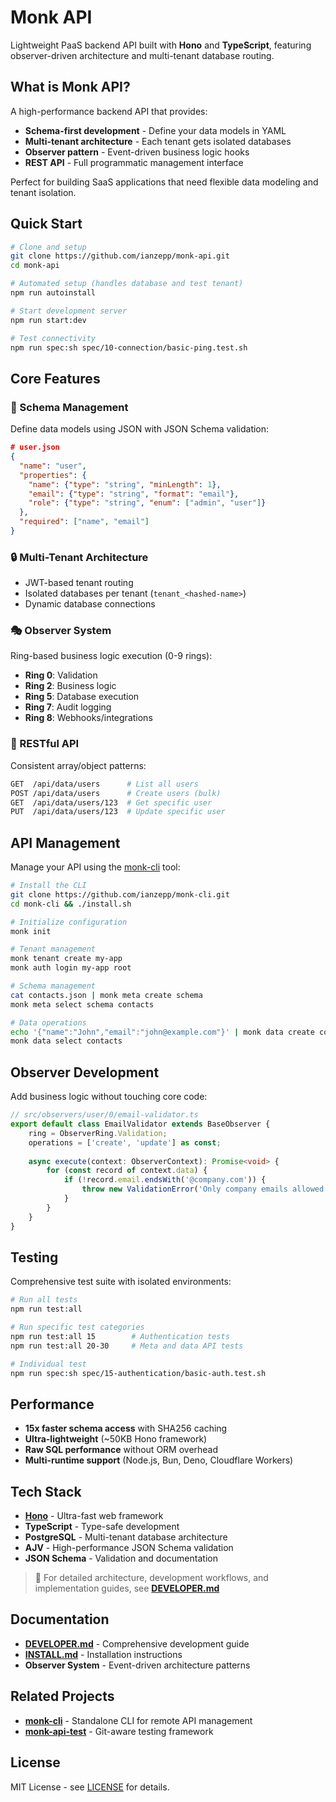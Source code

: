 # Monk API

Lightweight PaaS backend API built with **Hono** and **TypeScript**, featuring observer-driven architecture and multi-tenant database routing.

## What is Monk API?

A high-performance backend API that provides:
- **Schema-first development** - Define your data models in YAML
- **Multi-tenant architecture** - Each tenant gets isolated databases
- **Observer pattern** - Event-driven business logic hooks
- **REST API** - Full programmatic management interface

Perfect for building SaaS applications that need flexible data modeling and tenant isolation.

## Quick Start

```bash
# Clone and setup
git clone https://github.com/ianzepp/monk-api.git
cd monk-api

# Automated setup (handles database and test tenant)
npm run autoinstall

# Start development server
npm run start:dev

# Test connectivity
npm run spec:sh spec/10-connection/basic-ping.test.sh
```

## Core Features

### 🎯 Schema Management
Define data models using JSON with JSON Schema validation:

```json
# user.json
{
  "name": "user",
  "properties": {
    "name": {"type": "string", "minLength": 1},
    "email": {"type": "string", "format": "email"},
    "role": {"type": "string", "enum": ["admin", "user"]}
  },
  "required": ["name", "email"]
}
```

### 🔒 Multi-Tenant Architecture
- JWT-based tenant routing
- Isolated databases per tenant (`tenant_<hashed-name>`)
- Dynamic database connections

### 🎭 Observer System
Ring-based business logic execution (0-9 rings):
- **Ring 0**: Validation
- **Ring 2**: Business logic  
- **Ring 5**: Database execution
- **Ring 7**: Audit logging
- **Ring 8**: Webhooks/integrations

### 📡 RESTful API
Consistent array/object patterns:
```bash
GET  /api/data/users      # List all users
POST /api/data/users      # Create users (bulk)
GET  /api/data/users/123  # Get specific user
PUT  /api/data/users/123  # Update specific user
```

## API Management

Manage your API using the [monk-cli](https://github.com/ianzepp/monk-cli) tool:

```bash
# Install the CLI
git clone https://github.com/ianzepp/monk-cli.git
cd monk-cli && ./install.sh

# Initialize configuration
monk init

# Tenant management
monk tenant create my-app
monk auth login my-app root

# Schema management  
cat contacts.json | monk meta create schema
monk meta select schema contacts

# Data operations
echo '{"name":"John","email":"john@example.com"}' | monk data create contacts
monk data select contacts
```

## Observer Development

Add business logic without touching core code:

```typescript
// src/observers/user/0/email-validator.ts
export default class EmailValidator extends BaseObserver {
    ring = ObserverRing.Validation;
    operations = ['create', 'update'] as const;
    
    async execute(context: ObserverContext): Promise<void> {
        for (const record of context.data) {
            if (!record.email.endsWith('@company.com')) {
                throw new ValidationError('Only company emails allowed', 'email');
            }
        }
    }
}
```

## Testing

Comprehensive test suite with isolated environments:

```bash
# Run all tests
npm run test:all

# Run specific test categories
npm run test:all 15        # Authentication tests
npm run test:all 20-30     # Meta and data API tests

# Individual test
npm run spec:sh spec/15-authentication/basic-auth.test.sh
```

## Performance

- **15x faster schema access** with SHA256 caching
- **Ultra-lightweight** (~50KB Hono framework)
- **Raw SQL performance** without ORM overhead
- **Multi-runtime support** (Node.js, Bun, Deno, Cloudflare Workers)

## Tech Stack

- **[Hono](https://hono.dev/)** - Ultra-fast web framework
- **TypeScript** - Type-safe development
- **PostgreSQL** - Multi-tenant database architecture
- **AJV** - High-performance JSON Schema validation
- **JSON Schema** - Validation and documentation

> 📖 For detailed architecture, development workflows, and implementation guides, see **[DEVELOPER.md](DEVELOPER.md)**

## Documentation

- **[DEVELOPER.md](DEVELOPER.md)** - Comprehensive development guide
- **[INSTALL.md](INSTALL.md)** - Installation instructions
- **Observer System** - Event-driven architecture patterns

## Related Projects

- **[monk-cli](https://github.com/ianzepp/monk-cli)** - Standalone CLI for remote API management
- **[monk-api-test](https://github.com/ianzepp/monk-api-test)** - Git-aware testing framework

## License

MIT License - see [LICENSE](LICENSE) for details.